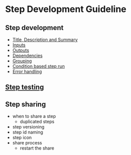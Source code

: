# Step Development Guideline

## Step development

- [Title, Description and Summary](./title.md)
- [Inputs](./inputs.md)
- [Outputs](./outputs.md)
- [Dependencies](./dependencies.md)
- [Grouping](./grouping.md)
- [Condition based step run](./conditional_run.md)
- [Error handling](./error_handling.md)

## [Step testing](./testing.md)

## Step sharing

- when to share a step
  - duplicated steps
- step versioning
- step id naming
- step icon
- share process
  - restart the share
